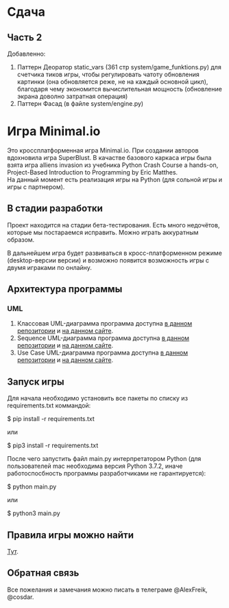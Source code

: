 # Сдача
## Часть 2
Добавленно:
1. Паттерн Деоратор static_vars (361 стр system/game_funktions.py) для счетчика тиков игры, чтобы регулировать чатоту обновления картинки (она обновляется реже, не на каждый основной цикл), благодаря чему экономится вычислительная мощность (обновление экрана доволно затратная операция)
1. Паттерн Фасад (в файле system/engine.py)

# Игра Minimal.io
Это кроссплатформенная игра Minimal.io. При создании авторов вдохновила игра SuperBlust. В качастве базового каркаса игры была взята игра alliens invasion из учебника Python Crash Course a hands-on, Project-Based Introduction to Programming by Eric Matthes.  
На данный момент есть реализация игры на Python (для сольной игры и игры с партнером).

## В стадии разработки

Проект находится на стадии бета-тестирования. Есть много недочётов, которые мы постараемся исправить. Можно играть аккуратным образом.

В дальнейшем игра будет развиваться в кросс-платформенном режиме (desktop-версии версии) и возможно появится возможность игры с двумя играками по онлайну.

## Архитектура программы
### UML
1. Классовая UML-диаграмма программа доступна [в данном репозитории](https://github.com/Unicorn-Dev/Minimal.io/blob/new_ver_dev/UML_Diagrams/Class.png) и [на данном сайте](https://www.lucidchart.com/documents/edit/079d5591-6cf0-497f-a332-7f91954b2154/0_0?shared=true#?folder_id=home&browser=icon).
1. Sequence UML-диаграмма программа доступна [в данном репозитории](https://github.com/Unicorn-Dev/Minimal.io/blob/new_ver_dev/UML_Diagrams/Sequence.png) и [на данном сайте](https://www.lucidchart.com/documents/edit/aca299c7-8387-4648-a8f0-25f96f441537/0_0?beaconFlowId=C25EA2C93E844225).
1. Use Case UML-диаграмма программа доступна [в данном репозитории](https://github.com/Unicorn-Dev/Minimal.io/blob/new_ver_dev/UML_Diagrams/UseCase.png) и [на данном сайте](https://www.lucidchart.com/documents/edit/e01f34aa-e097-4f86-8c6b-b8877d6c8307/0_0?beaconFlowId=182C5F7FA851B550#?folder_id=home&browser=icon).

## Запуск игры
Для начала необходимо установить все пакеты по списку из requirements.txt коммандой:  

$ pip install -r requirements.txt  

или  

$ pip3 install -r requirements.txt  

После чего запустить файл main.py интерпретатором Python (для пользователей mac необходима версия Python 3.7.2, иначе работоспосбность программы разработчиками не гарантируется):  

$ python main.py  

или  

$ python3 main.py  

## Правила игры можно найти 
[Тут](https://github.com/Unicorn-Dev/Minimal.io/blob/new_ver_dev/HELP.md).

## Обратная связь
Все пожелания и замечания можно писать в телеграме @AlexFreik, @cosdar.
